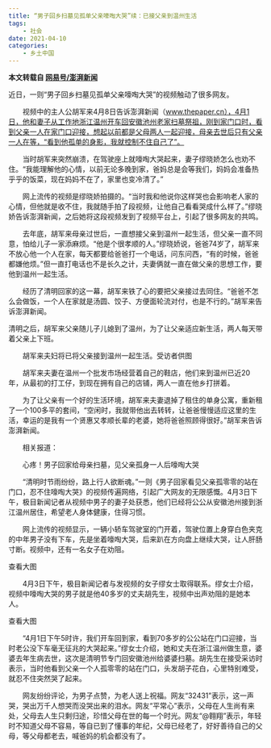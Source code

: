 ```yaml
---
title: “男子回乡扫墓见孤单父亲嚎啕大哭”续：已接父亲到温州生活
tags:
    - 社会
date: 2021-04-10
categories:
    - 乡土中国
---
```


**本文转载自 [网易号/澎湃新闻](https://www.163.com/dy/article/G7356FD00514R9P4.html)**

近日，一则“男子回乡扫墓见孤单父亲嚎啕大哭”的视频触动了很多网友。

　　视频中的主人公胡军来4月8日告诉澎湃新闻（www.thepaper.cn），4月1日，他和妻子从工作地浙江温州开车回安徽池州老家扫墓祭祖，刚到家门口时，看到父亲一人在家门口迎接，想起以前都是父母两人一起迎接，母亲去世后只有父亲一人在等，“看到他孤单的身影，我就控制不住自己了”。


　　当时胡军来突然崩溃，在驾驶座上就嚎啕大哭起来，妻子缪晓娇怎么也劝不住。“我能理解他的心情，以前无论多晚到家，爸妈总是会等我们，妈妈会准备热乎乎的饭菜，现在妈妈不在了，家里也变冷清了。”

　　网上流传的视频是缪晓娇拍摄的。“当时我和他说你这样哭也会影响老人家的心情，但他就是收不住，我就随手拍了段视频，让他自己看看哭成什么样了。”缪晓娇告诉澎湃新闻，之后她将这段视频发到了视频平台上，引起了很多网友的共鸣。

　　去年底，胡军来母亲过世后，一直想接父亲到温州一起生活，但父亲一直不同意，怕给儿子一家添麻烦。“他是个很孝顺的人。”缪晓娇说，爸爸74岁了，胡军来不放心他一个人在家，每天都要给爸爸打一个电话，问东问西，“有的时候，爸爸都嫌他烦。”但一直打电话也不是长久之计，夫妻俩就一直在做父亲的思想工作，要他到温州一起生活。

　　经历了清明回家的这一幕，胡军来铁了心的要把父亲接过去同住。“爸爸不怎么会做饭，一个人在家就是汤圆、饺子、方便面轮流对付，也是不行的。”胡军来告诉澎湃新闻。

清明之后，胡军来父亲随儿子儿媳到了温州，为了让父亲适应新生活，两人每天带着父亲上下班。

　　胡军来夫妇将已将父亲接到温州一起生活。受访者供图

　　胡军来夫妻在温州一个批发市场经营着自己的鞋店，他们来到温州已近20年，从最初的打工仔，到现在拥有自己的店铺，两人一直在他乡打拼着。

　　为了让父亲有一个好的生活环境，胡军来夫妻退掉了租住的单身公寓，重新租了一个100多平的套间，“空闲时，我就带他出去转转，让爸爸慢慢适应这里的生活，幸运的是我有一个贤惠又孝顺长辈的老婆，她将爸爸照顾得很好。”胡军来告诉澎湃新闻。

　　相关报道：

　　心疼！男子回家给母亲扫墓，见父亲孤身一人后嚎啕大哭

　　“清明时节雨纷纷，路上行人欲断魂。”一则《男子回家看见父亲孤零零的站在门口，忍不住嚎啕大哭》的视频传遍网络，引起广大网友的无限感慨。4月3日下午，极目新闻记者从视频中男子的妻子处获悉，他们已经将公公从安徽池州接到浙江温州居住，希望老人身体健康，住得习惯。

　　网上流传的视频显示，一辆小轿车驾驶室的门开着，驾驶位置上身穿白色夹克的中年男子没有下车，先是坐着嚎啕大哭，后来趴在方向盘上继续大哭，让人肝肠寸断。视频中，还有一名女子在劝阻。



查看大图

　　4月3日下午，极目新闻记者与发视频的女子缪女士取得联系。缪女士介绍，视频中嚎啕大哭的男子就是他40多岁的丈夫胡先生，视频中出声劝阻的是她本人。



查看大图

　　“4月1日下午5时许，我们开车回到家，看到70多岁的公公站在门口迎接，当时老公没下车毫无征兆的大哭起来。”缪女士介绍，她和丈夫在浙江温州做生意，婆婆去年生病去世，这次是清明节专门回安徽池州给婆婆扫墓。胡先生在接受采访时表示，当时他看到父亲一个人孤零零的站在门口，头发胡子花白，心里特别难受，就忍不住突然哭了起来。

　　网友纷纷评论，为男子点赞，为老人送上祝福。网友“32431”表示，这一声哭，哭出万千人想哭而没哭出来的泪水。网友“平常心”表示，父母在人生尚有来处，父母去人生只剩归途，珍惜父母在世的每一个时光。网友“@翱翔”表示，年轻时不知道父母不容易，等自已到了懂事的年纪，父母已经老了，好好善待自己的父母，等父母都老去，喊爸妈的机会都没有了。